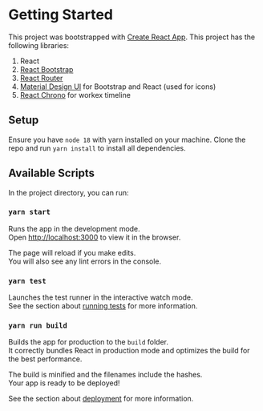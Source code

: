 # Getting Started

This project was bootstrapped with [Create React App](https://github.com/facebook/create-react-app).
This project has the following libraries:

1. React
2. [React Bootstrap](https://react-bootstrap.github.io/)
3. [React Router](https://reactrouter.com/en/main)
4. [Material Design UI](https://mdbootstrap.com/docs/react/) for Bootstrap and React (used for icons)
5. [React Chrono](https://react-chrono.vercel.app/features/custom-content.html) for workex timeline

## Setup

  Ensure you have `node 18` with yarn installed on your machine.
  Clone the repo and run `yarn install` to install all dependencies.

## Available Scripts

In the project directory, you can run:

### `yarn start`

Runs the app in the development mode.\
Open [http://localhost:3000](http://localhost:3000) to view it in the browser.

The page will reload if you make edits.\
You will also see any lint errors in the console.

### `yarn test`

Launches the test runner in the interactive watch mode.\
See the section about [running tests](https://facebook.github.io/create-react-app/docs/running-tests) for more information.

### `yarn run build`

Builds the app for production to the `build` folder.\
It correctly bundles React in production mode and optimizes the build for the best performance.

The build is minified and the filenames include the hashes.\
Your app is ready to be deployed!

See the section about [deployment](https://facebook.github.io/create-react-app/docs/deployment) for more information.
